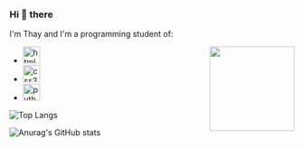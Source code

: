### Hi 👋 there

I'm Thay and I'm a programming student of: </h2>

<img align="right" height="150" src="https://i.imgflip.com/65efzo.gif"/>

- <img src="https://cdn.jsdelivr.net/gh/devicons/devicon/icons/html5/html5-original.svg" height="30" alt="html5 logo"  />
- <img src="https://cdn.jsdelivr.net/gh/devicons/devicon/icons/css3/css3-original.svg" height="30" alt="css3 logo"  />
- <img src="https://cdn.jsdelivr.net/gh/devicons/devicon/icons/python/python-original.svg" height="30" alt="python logo"  />

 ![Top Langs](https://github-readme-stats.vercel.app/api/top-langs/?username=yurithai&layout=compact)

![Anurag's GitHub stats](https://github-readme-stats.vercel.app/api?username=yurithai&show_icons=true&theme=radical)
